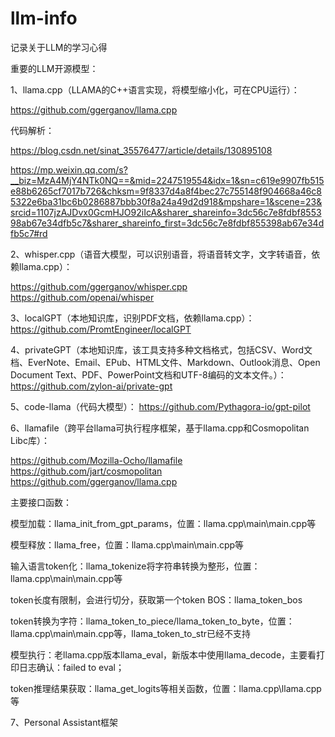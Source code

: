 # llm-info
记录关于LLM的学习心得

重要的LLM开源模型：

1、llama.cpp（LLAMA的C++语言实现，将模型缩小化，可在CPU运行）：

https://github.com/ggerganov/llama.cpp

代码解析：

https://blog.csdn.net/sinat_35576477/article/details/130895108

https://mp.weixin.qq.com/s?__biz=MzA4MjY4NTk0NQ==&mid=2247519554&idx=1&sn=c619e9907fb515e88b6265cf7017b726&chksm=9f8337d4a8f4bec27c755148f904668a46c85322e6ba31bc6b0286887bbb30f8a24a49d2d918&mpshare=1&scene=23&srcid=1107jzAJDvx0GcmHJO92iIcA&sharer_shareinfo=3dc56c7e8fdbf855398ab67e34dfb5c7&sharer_shareinfo_first=3dc56c7e8fdbf855398ab67e34dfb5c7#rd

2、whisper.cpp（语音大模型，可以识别语音，将语音转文字，文字转语音，依赖llama.cpp）：

https://github.com/ggerganov/whisper.cpp
https://github.com/openai/whisper

3、localGPT（本地知识库，识别PDF文档，依赖llama.cpp）：
https://github.com/PromtEngineer/localGPT

4、privateGPT（本地知识库，该工具支持多种文档格式，包括CSV、Word文档、EverNote、Email、EPub、HTML文件、Markdown、Outlook消息、Open Document Text、PDF、PowerPoint文档和UTF-8编码的文本文件。）：
https://github.com/zylon-ai/private-gpt

5、code-llama（代码大模型）：
https://github.com/Pythagora-io/gpt-pilot

6、llamafile（跨平台llama可执行程序框架，基于llama.cpp和Cosmopolitan Libc库）：

https://github.com/Mozilla-Ocho/llamafile
https://github.com/jart/cosmopolitan
https://github.com/ggerganov/llama.cpp

主要接口函数：

模型加载：llama_init_from_gpt_params，位置：llama.cpp\main\main.cpp等

模型释放：llama_free，位置：llama.cpp\main\main.cpp等

输入语言token化：llama_tokenize将字符串转换为整形，位置：llama.cpp\main\main.cpp等

token长度有限制，会进行切分，获取第一个token BOS：llama_token_bos

token转换为字符：llama_token_to_piece/llama_token_to_byte，位置：llama.cpp\main\main.cpp等，llama_token_to_str已经不支持

模型执行：老llama.cpp版本llama_eval，新版本中使用llama_decode，主要看打印日志确认：failed to eval；

token推理结果获取：llama_get_logits等相关函数，位置：llama.cpp\llama.cpp等

7、Personal Assistant框架
